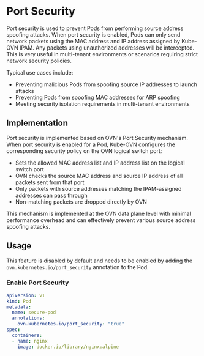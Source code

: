 # Port Security

Port security is used to prevent Pods from performing source address spoofing attacks. When port security is enabled, Pods can only send network packets using the MAC address and IP address assigned by Kube-OVN IPAM. Any packets using unauthorized addresses will be intercepted. This is very useful in multi-tenant environments or scenarios requiring strict network security policies.

Typical use cases include:

- Preventing malicious Pods from spoofing source IP addresses to launch attacks
- Preventing Pods from spoofing MAC addresses for ARP spoofing
- Meeting security isolation requirements in multi-tenant environments

## Implementation

Port security is implemented based on OVN's Port Security mechanism. When port security is enabled for a Pod, Kube-OVN configures the corresponding security policy on the OVN logical switch port:

- Sets the allowed MAC address list and IP address list on the logical switch port
- OVN checks the source MAC address and source IP address of all packets sent from that port
- Only packets with source addresses matching the IPAM-assigned addresses can pass through
- Non-matching packets are dropped directly by OVN

This mechanism is implemented at the OVN data plane level with minimal performance overhead and can effectively prevent various source address spoofing attacks.

## Usage

This feature is disabled by default and needs to be enabled by adding the `ovn.kubernetes.io/port_security` annotation to the Pod.

### Enable Port Security

```yaml
apiVersion: v1
kind: Pod
metadata:
  name: secure-pod
  annotations:
    ovn.kubernetes.io/port_security: "true"
spec:
  containers:
  - name: nginx
    image: docker.io/library/nginx:alpine
```


